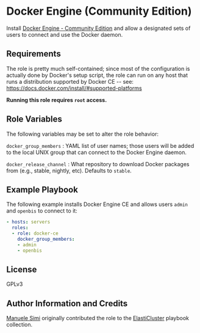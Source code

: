 Docker Engine (Community Edition)
=================================

Install [Docker Engine - Community Edition][1] and allow a designated
sets of users to connect and use the Docker daemon.

[1]: https://docs.docker.com/install/


Requirements
------------

The role is pretty much self-contained; since most of the
configuration is actually done by Docker's setup script, the role can
run on any host that runs a distribution supported by Docker CE --
see: <https://docs.docker.com/install/#supported-platforms>

**Running this role requires `root` access.**


Role Variables
--------------

The following variables may be set to alter the role behavior:

`docker_group_members`
: YAML list of user names; those users will be added to the local UNIX
  group that can connect to the Docker Engine daemon.

`docker_release_channel`
: What repository to download Docker packages from (e.g., stable,
  nightly, etc).  Defaults to `stable`.


Example Playbook
----------------

The following example installs Docker Engine CE and allows users
`admin` and `openbis` to connect to it:

```yaml
- hosts: servers
  roles:
  - role: docker-ce
    docker_group_members:
    - admin
    - openbis
```


License
-------

GPLv3


Author Information and Credits
------------------------------

[Manuele Simi](manuele.simi@gmail.com) originally contributed the role
to the [ElastiCluster][2] playbook collection.

[2]: http://elasticluster.readthedocs.io/
